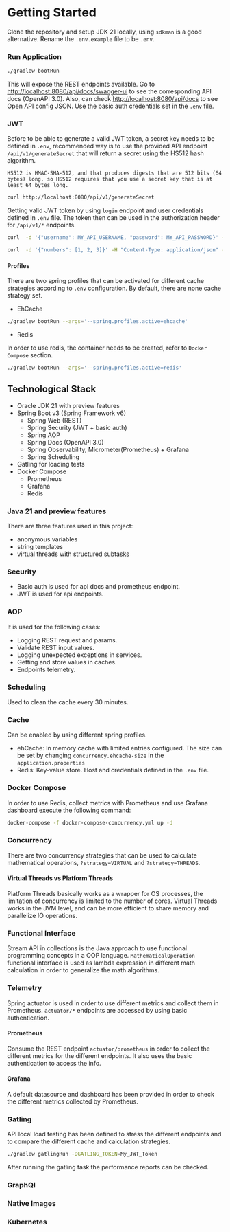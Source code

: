 # Getting Started

Clone the repository and setup JDK 21 locally, using `sdkman` is a good alternative.
Rename the `.env.example` file to be `.env`.

### Run Application

```bash
./gradlew bootRun
```

This will expose the REST endpoints available. Go to [http://localhost:8080/api/docs/swagger-ui](http://localhost:8080/api/docs/swagger-ui) to see the corresponding API docs (OpenAPI 3.0). 
Also, can check [http://localhost:8080/api/docs](http://localhost:8080/api/docs) to see Open API config JSON.
Use the basic auth credentials set in the `.env` file.

### JWT

Before to be able to generate a valid JWT token, a secret key needs to be defined in `.env`, recommended way is to use
the provided API endpoint `/api/v1/generateSecret` that will return a secret using the HS512 hash algorithm.

```text
HS512 is HMAC-SHA-512, and that produces digests that are 512 bits (64 bytes) long, so HS512 requires that you use a secret key that is at least 64 bytes long.
```

```bash
curl http://localhost:8080/api/v1/generateSecret
```

Getting valid JWT token by using `login` endpoint and user credentials defined in `.env` file.
The token then can be used in the authorization header for `/api/v1/*` endpoints.

```bash
curl  -d '{"username": MY_API_USERNAME, "password": MY_API_PASSWORD}' -H "Content-Type: application/json" http://localhost:8080/api/v1/authentication
```

```bash
curl  -d '{"numbers": [1, 2, 3]}' -H "Content-Type: application/json" -H "Authorization: Bearer JWT_TOKEN" http://localhost:8080/api/v1/calculateFactorial
```

#### Profiles

There are two spring profiles that can be activated for different cache strategies according to `.env` configuration.
By default, there are none cache strategy set.

* EhCache

```bash
./gradlew bootRun --args='--spring.profiles.active=ehcache'
```

* Redis

In order to use redis, the container needs to be created, refer to `Docker Compose` section.

```bash
./gradlew bootRun --args='--spring.profiles.active=redis'
```

## Technological Stack

* Oracle JDK 21 with preview features
* Spring Boot v3 (Spring Framework v6)
  * Spring Web (REST) 
  * Spring Security (JWT + basic auth)
  * Spring AOP
  * Spring Docs (OpenAPI 3.0)
  * Spring Observability, Micrometer(Prometheus) + Grafana
  * Spring Scheduling
* Gatling for loading tests
* Docker Compose
  * Prometheus
  * Grafana
  * Redis

### Java 21 and preview features

There are three features used in this project:
* anonymous variables
* string templates
* virtual threads with structured subtasks

### Security

* Basic auth is used for api docs and prometheus endpoint.
* JWT is used for api endpoints.

### AOP

It is used for the following cases:
* Logging REST request and params.
* Validate REST input values.
* Logging unexpected exceptions in services.
* Getting and store values in caches.
* Endpoints telemetry.

### Scheduling

Used to clean the cache every 30 minutes.

### Cache
Can be enabled by using different spring profiles.
* ehCache: In memory cache with limited entries configured. The size can be set by changing `concurrency.ehcache-size` in the `application.properties`
* Redis: Key-value store. Host and credentials defined in the `.env` file.

### Docker Compose

In order to use Redis, collect metrics with Prometheus and use Grafana dashboard execute the following command:

```bash
docker-compose -f docker-compose-concurrency.yml up -d 
```

### Concurrency

There are two concurrency strategies that can be used to calculate mathematical operations, `?strategy=VIRTUAL` and `?strategy=THREADS`.

#### Virtual Threads vs Platform Threads

Platform Threads basically works as a wrapper for OS processes, the limitation of concurrency is limited to the number of cores. Virtual Threads works in the JVM level, and can be more efficient to share memory and parallelize IO operations.

### Functional Interface

Stream API in collections is the Java approach to use functional programming concepts in a OOP language.
`MathematicalOperation` functional interface is used as lambda expression in different math calculation in order to generalize the math algorithms.

### Telemetry

Spring actuator is used in order to use different metrics and collect them in Prometheus.
`actuator/*` endpoints are accessed by using basic authentication.

#### Prometheus

Consume the REST endpoint `actuator/prometheus` in order to collect the different metrics for the different endpoints.
It also uses the basic authentication to access the info.

#### Grafana

A default datasource and dashboard has been provided in order to check the different metrics collected by Prometheus.

### Gatling

API local load testing has been defined to stress the different endpoints and to compare the different cache and calculation strategies.

```bash
./gradlew gatlingRun -DGATLING_TOKEN=My_JWT_Token
```

After running the gatling task the performance reports can be checked.

### GraphQl


### Native Images


### Kubernetes


